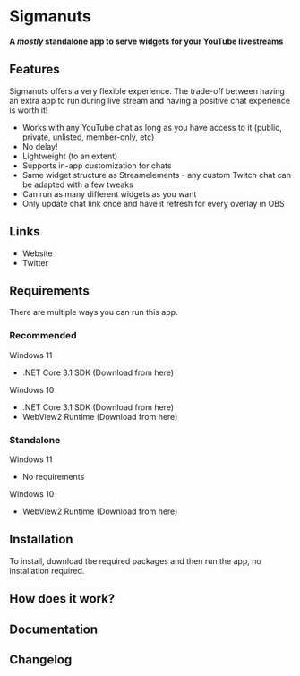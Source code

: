 # Sigmanuts

**A *mostly* standalone app to serve widgets for your YouTube livestreams**

## Features

Sigmanuts offers a very flexible experience. The trade-off between having an extra app to run during live stream and having a positive chat experience is worth it!

- Works with any YouTube chat as long as you have access to it (public, private, unlisted, member-only, etc)
- No delay!
- Lightweight (to an extent)
- Supports in-app customization for chats
- Same widget structure as Streamelements - any custom Twitch chat can be adapted with a few tweaks
- Can run as many different widgets as you want
- Only update chat link once and have it refresh for every overlay in OBS

## Links

- Website
- Twitter

## Requirements

There are multiple ways you can run this app.
### Recommended
Windows 11
- .NET Core 3.1 SDK (Download from here)

Windows 10
- .NET Core 3.1 SDK (Download from here)
- WebView2 Runtime (Download from here)

### Standalone
Windows 11
- No requirements

Windows 10
- WebView2 Runtime (Download from here)

## Installation

To install, download the required packages and then run the app, no installation required.

## How does it work?

## Documentation

## Changelog
